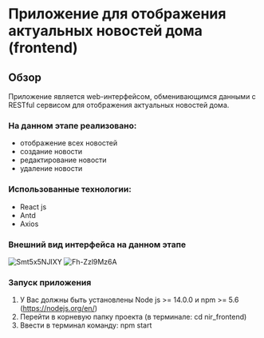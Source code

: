 # Приложение для отображения актуальных новостей дома (frontend)

## Обзор

Приложение является web-интерфейсом, обменивающимся данными с RESTful сервисом для отображения актуальных новостей дома.

### На данном этапе реализовано:

* отображение всех новостей
* создание новости
* редактирование новости
* удаление новости

### Использованные технологии:

* React js
* Antd
* Axios

### Внешний вид интерфейса на данном этапе
![Smt5x5NJIXY](https://user-images.githubusercontent.com/122719523/223444386-6c5f8f52-7cb8-4399-b372-857db77e9a51.jpg)
![Fh-Zzl9Mz6A](https://user-images.githubusercontent.com/122719523/224544265-cc11331b-ddf6-430b-826a-5add6dfa8bb6.jpg)

### Запуск приложения

1. У Вас должны быть установлены Node js >= 14.0.0 и npm >= 5.6 (https://nodejs.org/en/)
2. Перейти в корневую папку проекта (в терминале: cd nir_frontend)
3. Ввести в терминал команду: npm start

